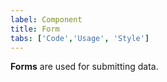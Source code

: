 ```yaml
---
label: Component
title: Form
tabs: ['Code','Usage', 'Style']
---
```


<page-intro>**Forms** are used for submitting data.</page-intro>

<component 
    name="Form"
    component="form" 
    variation="form"
    codepen="pdWorZ"
    hasReactVersion="true"
    hasAngularVersion="true"
    >
</component>
